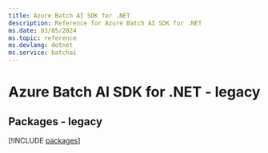 ```yaml
---
title: Azure Batch AI SDK for .NET
description: Reference for Azure Batch AI SDK for .NET
ms.date: 03/05/2024
ms.topic: reference
ms.devlang: dotnet
ms.service: batchai
---
```

# Azure Batch AI SDK for .NET - legacy
## Packages - legacy
[!INCLUDE [packages](batch-ai-index.md)]